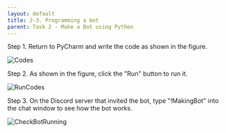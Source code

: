 ```yaml
---
layout: default
title: 2-3. Programming a bot
parent: Task 2 - Make a Bot using Python
---
```


Step 1. Return to PyCharm and write the code as shown in the figure.

![Codes](https://user-images.githubusercontent.com/90645441/161940690-ec416b74-1607-4c0d-81de-76ea38936aa2.png)

Step 2. As shown in the figure, click the "Run" button to run it.

![RunCodes](https://user-images.githubusercontent.com/90645441/161940717-5ba50eed-18ba-4b50-8f04-cc5c441bb3cd.png)

Step 3. On the Discord server that invited the bot, type "!MakingBot" into the chat window to see how the bot works.

![CheckBotRunning](https://user-images.githubusercontent.com/90645441/161941232-c03e8f39-1dd1-4c0e-a23a-3674712d28fd.png)
